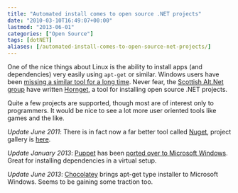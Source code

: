 ```yaml
---
title: "Automated install comes to open source .NET projects"
date: "2010-03-10T16:49:07+00:00"
lastmod: "2013-06-01"
categories: ["Open Source"]
tags: [dotNET]
aliases: [/automated-install-comes-to-open-source-net-projects/]
---
```


One of the nice things about Linux is the ability to install apps (and dependencies) very easily using `apt-get` or similar. Windows users have been [missing a similar tool for a long time](http://mikehadlow.blogspot.com/2009/11/make-working-with-open-source-breeze.html). Never fear, the [Scottish Alt.Net group](http://twitter.com/scotaltnet) have written [Hornget](http://code.google.com/p/hornget/), a tool for installing open source .NET projects.

Quite a few projects are supported, though most are of interest only to programmers. It would be nice to see a lot more user oriented tools like games and the like.

*Update June 2011*: There is in fact now a far better tool called [Nuget](http://nuget.codeplex.com/), project gallery is [here](https://www.nuget.org/packages).

*Update January 2013*: [Puppet](http://puppetlabs.com/) has been [ported over to Microsoft Windows](http://docs.puppetlabs.com/guides/platforms.html). Great for installing dependencies in a virtual setup.

*Update June 2013*: [Chocolatey](http://chocolatey.org/) brings apt-get type installer to Microsoft Windows. Seems to be gaining some traction too.

